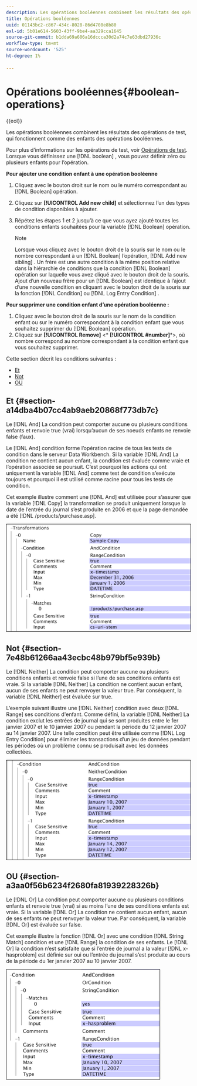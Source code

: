 ```yaml
---
description: Les opérations booléennes combinent les résultats des opérations de test, qui fonctionnent comme des enfants des opérations booléennes.
title: Opérations booléennes
uuid: 01143bc2-c867-434c-8028-86d4708e8b80
exl-id: 5b01e614-5603-43ff-9be4-aa329cca1645
source-git-commit: b1dda69a606a16dccca30d2a74c7e63dbd27936c
workflow-type: tm+mt
source-wordcount: '525'
ht-degree: 1%

---
```


# Opérations booléennes{#boolean-operations}

{{eol}}

Les opérations booléennes combinent les résultats des opérations de test, qui fonctionnent comme des enfants des opérations booléennes.

Pour plus d’informations sur les opérations de test, voir [Opérations de test](../../../../home/c-dataset-const-proc/c-conditions/c-test-ops/c-test-ops.md#concept-c4bf6cb9e7a94cc7ac49ca9b0b1a2144). Lorsque vous définissez une [!DNL boolean] , vous pouvez définir zéro ou plusieurs enfants pour l’opération.

**Pour ajouter une condition enfant à une opération booléenne**

1. Cliquez avec le bouton droit sur le nom ou le numéro correspondant au [!DNL Boolean] opération.
1. Cliquez sur **[!UICONTROL Add new child]** et sélectionnez l’un des types de condition disponibles à ajouter.
1. Répétez les étapes 1 et 2 jusqu’à ce que vous ayez ajouté toutes les conditions enfants souhaitées pour la variable [!DNL Boolean] opération.

   >[!NOTE]
   >
   >Lorsque vous cliquez avec le bouton droit de la souris sur le nom ou le nombre correspondant à un [!DNL Boolean] l’opération, [!DNL Add new sibling] . Un frère est une autre condition à la même position relative dans la hiérarchie de conditions que la condition [!DNL Boolean] opération sur laquelle vous avez cliqué avec le bouton droit de la souris. Ajout d’un nouveau frère pour un [!DNL Boolean] est identique à l’ajout d’une nouvelle condition en cliquant avec le bouton droit de la souris sur la fonction [!DNL Condition] ou [!DNL Log Entry Condition] .

**Pour supprimer une condition enfant d’une opération booléenne :**

1. Cliquez avec le bouton droit de la souris sur le nom de la condition enfant ou sur le numéro correspondant à la condition enfant que vous souhaitez supprimer du [!DNL Boolean] opération.
1. Cliquez sur **[!UICONTROL Remove]** &lt;* **[!UICONTROL #number]***>, où nombre correspond au nombre correspondant à la condition enfant que vous souhaitez supprimer.

Cette section décrit les conditions suivantes :

* [Et](../../../../home/c-dataset-const-proc/c-conditions/c-test-ops/c-boolean-ops.md#section-a14dba4b07cc4ab9aeb20868f773db7c)
* [Not](../../../../home/c-dataset-const-proc/c-conditions/c-test-ops/c-boolean-ops.md#section-7e48b61266aa43ecbc48b979bf5e939b)
* [OU](../../../../home/c-dataset-const-proc/c-conditions/c-test-ops/c-boolean-ops.md#section-a3aa0f56b6234f2680fa81939228326b)

## Et {#section-a14dba4b07cc4ab9aeb20868f773db7c}

Le [!DNL And] La condition peut comporter aucune ou plusieurs conditions enfants et renvoie true (vrai) lorsqu’aucun de ses noeuds enfants ne renvoie false (faux).

Le [!DNL And] condition forme l’opération racine de tous les tests de condition dans le serveur Data Workbench. Si la variable [!DNL And] La condition ne contient aucun enfant, la condition est évaluée comme vraie et l’opération associée se poursuit. C’est pourquoi les actions qui ont uniquement la variable [!DNL And] comme test de condition s’exécute toujours et pourquoi il est utilisé comme racine pour tous les tests de condition.

Cet exemple illustre comment une [!DNL And] est utilisée pour s’assurer que la variable [!DNL Copy] la transformation se produit uniquement lorsque la date de l’entrée du journal s’est produite en 2006 et que la page demandée a été [!DNL /products/purchase.asp].

![](assets/cfg_Condition_AndCondition.png)

## Not {#section-7e48b61266aa43ecbc48b979bf5e939b}

Le [!DNL Neither] La condition peut comporter aucune ou plusieurs conditions enfants et renvoie false si l’une de ses conditions enfants est vraie. Si la variable [!DNL Neither] La condition ne contient aucun enfant, aucun de ses enfants ne peut renvoyer la valeur true. Par conséquent, la variable [!DNL Neither] est évaluée sur true.

L’exemple suivant illustre une [!DNL Neither] condition avec deux [!DNL Range] ses conditions d&#39;enfant. Comme défini, la variable [!DNL Neither] La condition exclut les entrées de journal qui se sont produites entre le 1er janvier 2007 et le 10 janvier 2007 ou pendant la période du 12 janvier 2007 au 14 janvier 2007. Une telle condition peut être utilisée comme [!DNL Log Entry Condition] pour éliminer les transactions d’un jeu de données pendant les périodes où un problème connu se produisait avec les données collectées.

![](assets/cfg_Condition_NeitherCondition.png)

## OU {#section-a3aa0f56b6234f2680fa81939228326b}

Le [!DNL Or] La condition peut comporter aucune ou plusieurs conditions enfants et renvoie true (vrai) si au moins l’une de ses conditions enfants est vraie. Si la variable [!DNL Or] La condition ne contient aucun enfant, aucun de ses enfants ne peut renvoyer la valeur true. Par conséquent, la variable [!DNL Or] est évaluée sur false.

Cet exemple illustre la fonction [!DNL Or] avec une condition [!DNL String Match] condition et une [!DNL Range] la condition de ses enfants. Le [!DNL Or] la condition n’est satisfaite que si l’entrée de journal a la valeur [!DNL x-hasproblem] est définie sur oui ou l’entrée du journal s’est produite au cours de la période du 1er janvier 2007 au 10 janvier 2007.

![](assets/cfg_Condition_OrCondition.png)
